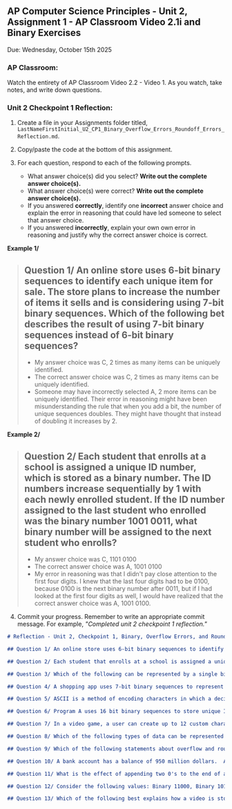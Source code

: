 ## AP Computer Science Principles - Unit 2, Assignment 1 - AP Classroom Video 2.1i and Binary Exercises
Due: Wednesday, October 15th 2025

### AP Classroom:

Watch the entirety of AP Classroom Video 2.2 - Video 1.  As you watch, take notes, and write down questions.

### Unit 2 Checkpoint 1 Reflection:

1. Create a file in your Assignments folder titled, `LastNameFirstInitial_U2_CP1_Binary_Overflow_Errors_Roundoff_Errors_Reflection.md`.

2. Copy/paste the code at the bottom of this assignment.

3. For each question, respond to each of the following prompts.
   * What answer choice(s) did you select?  **Write out the complete answer choice(s).**
   * What answer choice(s) were correct? **Write out the complete answer choice(s).**
   * If you answered **correctly**, identify one **incorrect** answer choice and explain the error in reasoning that could have led someone to select that answer choice.
   * If you answered **incorrectly**, explain your own own error in reasoning and justify why the correct answer choice is correct.

**Example 1/**

> ## Question 1/ An online store uses 6-bit binary sequences to identify each unique item for sale.  The store plans to increase the number of items it sells and is considering using 7-bit binary sequences.   Which of the following bet describes the result of using 7-bit binary sequences instead of 6-bit binary sequences?
> * My answer choice was C, 2 times as many items can be uniquely identified.
> * The correct answer choice was C, 2 times as many items can be uniquely identified.
> * Someone may have incorrectly selected A, 2 more items can be uniquely identified.  Their error in reasoning might have been misunderstanding the rule that when you add a bit, the number of unique sequences doubles.  They might have thought that instead of doubling it increases by 2.

**Example 2/**

> ## Question 2/ Each student that enrolls at a school is assigned a unique ID number, which is stored as a binary number.  The ID numbers increase sequentially by 1 with each newly enrolled student.  If the ID number assigned to the last student who enrolled was the binary number 1001 0011, what binary number will be assigned to the next student who enrolls?
> * My answer choice was C, 1101 0100
> * The correct answer choice was A, 1001 0100
> * My error in reasoning was that I didn't pay close attention to the first four digits.  I knew that the last four digits had to be 0100, because 0100 is the next binary number after 0011, but if I had looked at the first four digits as well, I would have realized that the correct answer choice was A, 1001 0100.

4. Commit your progress.  Remember to write an appropriate commit message.  For example, *"Completed unit 2 checkpoint 1 reflection."*

```markdown
# Reflection - Unit 2, Checkpoint 1, Binary, Overflow Errors, and Roundoff Errors

## Question 1/ An online store uses 6-bit binary sequences to identify each unique item for sale.  The store plans to increase the number of items it sells and is considering using 7-bit binary sequences.   Which of the following bet describes the result of using 7-bit binary sequences instead of 6-bit binary sequences?

## Question 2/ Each student that enrolls at a school is assigned a unique ID number, which is stored as a binary number.  The ID numbers increase sequentially by 1 with each newly enrolled student.  If the ID number assigned to the last student who enrolled was the binary number 1001 0011, what binary number will be assigned to the next student who enrolls?

## Question 3/ Which of the following can be represented by a single binary digit. **Select two answers**

## Question 4/ A shopping app uses 7-bit binary sequences to represent data. For example, the binary sequence, 0011001 is used to represent the price, 25 dollars.  A user places two items in their shopping cart.  One item costs 80 dollars.  The other item costs 50 dollars.  What will happen when the app tries to calculate the cost of the two items?

## Question 5/ ASCII is a method of encoding characters in which a decimal number is used to encode each character.  For example 'A' is rpersented by the decimal number, 65.  A partial list of ASCII values and their corresponding characters are displayed in the table below.  Which character corresponds to the binary sequence, 110001?

## Question 6/ Program A uses 16 bit binary sequences to store unique ID numbers. Program B uses 32-bit binary sequences to store unique ID numebrs.  Which of the following best describes the relationship between the number of unique ID's that can be stored by program B compared to program A?

## Question 7/ In a video game, a user can create up to 12 custom characters, each of which can be references using a unique binary sequence.  What is the minimum number of bits required to represent up to 12 custom characters

## Question 8/ Which of the following types of data can be represented with a binary sequence?

## Question 9/ Which of the following statements about overflow and roundoff errors is true?

## Question 10/ A bank account has a balance of 950 million dollars.  After an additional 100 million is deposited, the balance of the bank account displays a negative number.  What most likely explains the bank error?

## Question 11/ What is the effect of appending two 0's to the end of a binary number? For example, converting 1011 to 101100.

## Question 12/ Consider the following values: Binary 11000, Binary 10101, Decimal 20, Decimal 30.  Which of the following correctly orders the values from least to greatest?

## Question 13/ Which of the following best explains how a video is stored by a computer?
```

